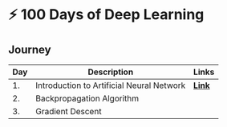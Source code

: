 # :zap: 100 Days of Deep Learning


## Journey

| Day | Description | Links |
| --- | ----------- | ----- |
| 1. | Introduction to Artificial Neural Network | **[Link](day-1)** |
| 2. | Backpropagation Algorithm | |
| 3. | Gradient Descent | |
